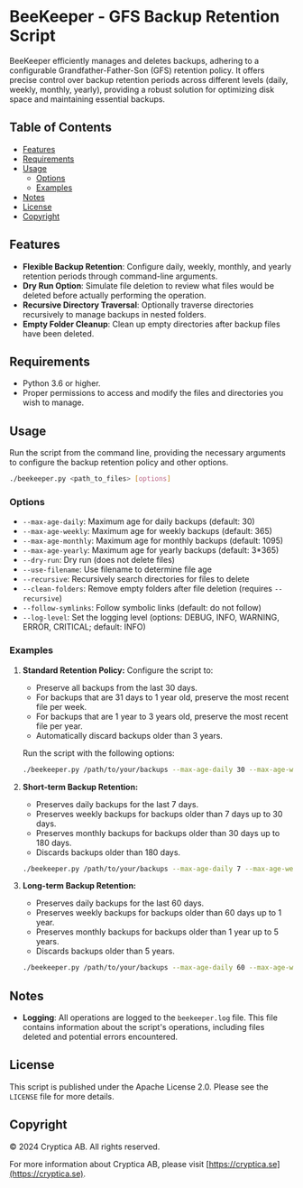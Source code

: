 # BeeKeeper - GFS Backup Retention Script

BeeKeeper efficiently manages and deletes backups, adhering to a configurable Grandfather-Father-Son (GFS) retention policy.
It offers precise control over backup retention periods across different levels (daily, weekly, monthly, yearly), providing a
robust solution for optimizing disk space and maintaining essential backups.

## Table of Contents
- [Features](#features)
- [Requirements](#requirements)
- [Usage](#usage)
  - [Options](#options)
  - [Examples](#examples)
- [Notes](#notes)
- [License](#license)
- [Copyright](#copyright)

## Features

- **Flexible Backup Retention**: Configure daily, weekly, monthly, and yearly retention periods through command-line arguments.
- **Dry Run Option**: Simulate file deletion to review what files would be deleted before actually performing the operation.
- **Recursive Directory Traversal**: Optionally traverse directories recursively to manage backups in nested folders.
- **Empty Folder Cleanup**: Clean up empty directories after backup files have been deleted.

## Requirements

- Python 3.6 or higher.
- Proper permissions to access and modify the files and directories you wish to manage.

## Usage

Run the script from the command line, providing the necessary arguments to configure the backup retention policy and other options.

```bash
./beekeeper.py <path_to_files> [options]
```

### Options

- `--max-age-daily`: Maximum age for daily backups (default: 30)
- `--max-age-weekly`: Maximum age for weekly backups (default: 365)
- `--max-age-monthly`: Maximum age for monthly backups (default: 1095)
- `--max-age-yearly`: Maximum age for yearly backups (default: 3*365)
- `--dry-run`: Dry run (does not delete files)
- `--use-filename`: Use filename to determine file age
- `--recursive`: Recursively search directories for files to delete
- `--clean-folders`: Remove empty folders after file deletion (requires `--recursive`)
- `--follow-symlinks`: Follow symbolic links (default: do not follow)
- `--log-level`: Set the logging level (options: DEBUG, INFO, WARNING, ERROR, CRITICAL; default: INFO)

### Examples

1. **Standard Retention Policy:**
   Configure the script to:
   - Preserve all backups from the last 30 days.
   - For backups that are 31 days to 1 year old, preserve the most recent file per week.
   - For backups that are 1 year to 3 years old, preserve the most recent file per year.
   - Automatically discard backups older than 3 years.

   Run the script with the following options:

   ```bash
   ./beekeeper.py /path/to/your/backups --max-age-daily 30 --max-age-weekly 365 --max-age-monthly 1095 --max-age-yearly 1095
   ```

2. **Short-term Backup Retention:**
   - Preserves daily backups for the last 7 days.
   - Preserves weekly backups for backups older than 7 days up to 30 days.
   - Preserves monthly backups for backups older than 30 days up to 180 days.
   - Discards backups older than 180 days.

   ```bash
   ./beekeeper.py /path/to/your/backups --max-age-daily 7 --max-age-weekly 30 --max-age-monthly 180 --max-age-yearly 180
   ```

3. **Long-term Backup Retention:**
   - Preserves daily backups for the last 60 days.
   - Preserves weekly backups for backups older than 60 days up to 1 year.
   - Preserves monthly backups for backups older than 1 year up to 5 years.
   - Discards backups older than 5 years.

   ```bash
   ./beekeeper.py /path/to/your/backups --max-age-daily 60 --max-age-weekly 365 --max-age-monthly 1825 --max-age-yearly 1825
   ```

## Notes

- **Logging**: All operations are logged to the `beekeeper.log` file. This file contains information about the script's operations, including files deleted and potential errors encountered.

## License

This script is published under the Apache License 2.0. Please see the `LICENSE` file for more details.

## Copyright

© 2024 Cryptica AB. All rights reserved.

For more information about Cryptica AB, please visit [https://cryptica.se](https://cryptica.se).
